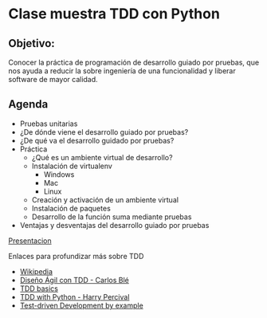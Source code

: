 # Clase muestra TDD con Python

## Objetivo:

Conocer la práctica de programación de desarrollo guiado por pruebas, que
nos ayuda a reducir la sobre ingeniería de una funcionalidad y liberar software
de mayor calidad.

## Agenda

- Pruebas unitarias
- ¿De dónde viene el desarrollo guiado por pruebas?
- ¿De qué va el desarrollo guidado por pruebas?
- Práctica
  - ¿Qué es un ambiente virtual de desarrollo?
  - Instalación de virtualenv
    - Windows
    - Mac
    - Linux
  - Creación y activación de un ambiente virtual
  - Instalación de paquetes
  - Desarrollo de la función suma mediante pruebas
- Ventajas y desventajas del desarrollo guiado por pruebas

[Presentacion](https://slides.com/mayela0x14/introduccion-tdd/)


Enlaces para profundizar más sobre TDD
* [Wikipedia](https://en.wikipedia.org/wiki/Test-driven_development)
* [Diseño Ágil con TDD - Carlos Blé](http://www.carlosble.com/downloads/disenoAgilConTdd_ebook.pdf)
* [TDD basics](http://vanzaj.github.io/tdd-pytest/tdd-basics/)
* [TDD with Python - Harry Percival](http://www.obeythetestinggoat.com/book/praise.harry.html)
* [Test-driven Development by example](https://en.wikipedia.org/wiki/Test-Driven_Development_by_Example)
